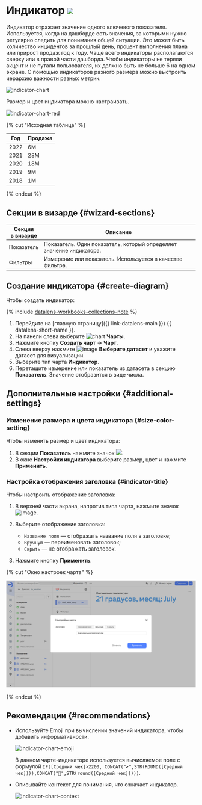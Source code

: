 # Индикатор ![](../../_assets/datalens/indicator.svg)

Индикатор отражает значение одного ключевого показателя. Используется, когда на дашборде есть значения, за которыми нужно регулярно следить для понимания общей ситуации. Это может быть количество инцидентов за прошлый день, процент выполнения плана или прирост продаж год к году. Чаще всего индикаторы располагаются сверху или в правой части дашборда. Чтобы индикаторы не теряли акцент и не путали пользователя, их должно быть не больше 6 на одном экране. С помощью индикаторов разного размера можно выстроить иерархию важности разных метрик.

![indicator-chart](../../_assets/datalens/visualization-ref/indicator-chart/indicator-chart.png)

Размер и цвет индикатора можно настраивать.

![indicator-chart-red](../../_assets/datalens/visualization-ref/indicator-chart/indicator-chart-red.png)

{% cut "Исходная таблица" %}

Год |	Продажа|	
-----|---------| 
2022|	6М |	
2021|	28М |	
2020|	18М |	
2019|	9М | 
2018|	1М |

{% endcut %}

## Секции в визарде {#wizard-sections}

Секция<br/> в визарде| Описание
----- | ----
Показатель  | Показатель. Один показатель, который определяет значение индикатора.
Фильтры | Измерение или показатель. Используется в качестве фильтра.

## Создание индикатора {#create-diagram}

Чтобы создать индикатор:


{% include [datalens-workbooks-collections-note](../../_includes/datalens/operations/datalens-workbooks-collections-note-step4.md) %}


1. Перейдите на [главную страницу]({{ link-datalens-main }}) {{ datalens-short-name }}.
1. На панели слева выберите ![chart](../../_assets/console-icons/chart-column.svg) **Чарты**.
1. Нажмите кнопку **Создать чарт** → **Чарт**.
1. Слева вверху нажмите ![image](../../_assets/console-icons/circles-intersection.svg) **Выберите датасет** и укажите датасет для визуализации.
1. Выберите тип чарта **Индикатор**.
1. Перетащите измерение или показатель из датасета в секцию **Показатель**. Значение отобразится в виде числа.

## Дополнительные настройки {#additional-settings}

### Изменение размера и цвета индикатора {#size-color-setting}

Чтобы изменить размер и цвет индикатора:

1. В секции **Показатель** нажмите значок ![](../../_assets/console-icons/gear.svg).
1. В окне **Настройки индикатора** выберите размер, цвет и нажмите **Применить**.

### Настройка отображения заголовка {#indicator-title}

Чтобы настроить отображение заголовка:

1. В верхней части экрана, напротив типа чарта, нажмите значок ![image](../../_assets/console-icons/gear.svg).
1. Выберите отображение заголовка:

   * `Название поля` — отображать название поля в заголовке;
   * `Вручную` — переименовать заголовок;
   * `Скрыть` — не отображать заголовок.

1. Нажмите кнопку **Применить**.

{% cut "Окно настроек чарта" %}

![indicator-chart-settings](../../_assets/datalens/release-notes/preview-disable.png)

{% endcut %}

## Рекомендации {#recommendations}

* Используйте Emoji при вычислении значений индикатора, чтобы добавить информативности.

  ![indicator-chart-emoji](../../_assets/datalens/visualization-ref/indicator-chart/indicator-chart-emoji.png)

  В данном чарте-индикаторе используется вычисляемое поле с формулой `IF([Средний чек]>2200, CONCAT("✔️",STR(ROUND([Средний чек]))),CONCAT("🔻",STR(round([Средний чек]))))`.

* Описывайте контекст для понимания, что означает индикатор.

  ![indicator-chart-context](../../_assets/datalens/visualization-ref/indicator-chart/indicator-chart-context.png)
